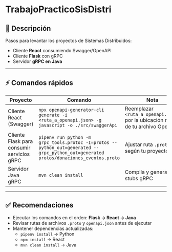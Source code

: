 # TrabajoPracticoSisDistri

## 🔹 Descripción
Pasos para levantar los proyectos de Sistemas Distribuidos:

- Cliente **React** consumiendo Swagger/OpenAPI
- Cliente **Flask** con gRPC
- Servidor **gRPC en Java**

---

## ⚡ Comandos rápidos

| Proyecto | Comando | Nota |
|----------|---------|------|
| Cliente React (Swagger) | `npx openapi-generator-cli generate -i <ruta_a_openapi.json> -g javascript -o ./src/swaggerApi` | Reemplazar `<ruta_a_openapi.json>` por la ubicación real de tu archivo OpenAPI |
| Cliente Flask para consumir servicios gRPC| `pipenv run python -m grpc_tools.protoc -I=protos --python_out=generated --grpc_python_out=generated protos/donaciones_eventos.proto` | Ajustar ruta `.proto` según tu proyecto |
| Servidor Java gRPC | `mvn clean install` | Compila y genera stubs gRPC |

---

## ✅ Recomendaciones
- Ejecutar los comandos en el orden: **Flask → React → Java**  
- Revisar rutas de archivos `.proto` y `openapi.json` antes de ejecutar  
- Mantener dependencias actualizadas:  
  - `pipenv install` → Python  
  - `npm install` → React  
  - `mvn clean install` → Java
